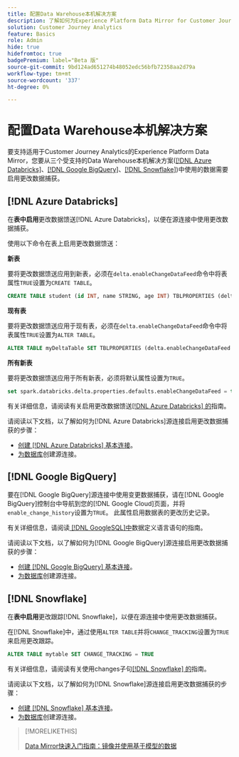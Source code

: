 ```yaml
---
title: 配置Data Warehouse本机解决方案
description: 了解如何为Experience Platform Data Mirror for Customer Journey Analytics配置Data Warehouse本机解决方案
solution: Customer Journey Analytics
feature: Basics
role: Admin
hide: true
hidefromtoc: true
badgePremium: label="Beta 版"
source-git-commit: 9bd124ad651274b48052edc56bfb72358aa2d79a
workflow-type: tm+mt
source-wordcount: '337'
ht-degree: 0%

---
```


# 配置Data Warehouse本机解决方案

要支持适用于Customer Journey Analytics的Experience Platform Data Mirror，您要从三个受支持的Data Warehouse本机解决方案([[!DNL Azure Databricks]](#azure-databricks)、[[!DNL Google BigQuery]](#google-bigquery)、[[!DNL Snowflake]](#snowflake))中使用的数据需要启用更改数据捕获。


## [!DNL Azure Databricks]

在&#x200B;**表中启用**&#x200B;更改数据馈送[!DNL Azure Databricks]，以便在源连接中使用更改数据捕获。

使用以下命令在表上启用更改数据馈送：

**新表**

要将更改数据馈送应用到新表，必须在`delta.enableChangeDataFeed`命令中将表属性`TRUE`设置为`CREATE TABLE`。

```sql
CREATE TABLE student (id INT, name STRING, age INT) TBLPROPERTIES (delta.enableChangeDataFeed = true)
```

**现有表**

要将更改数据馈送应用于现有表，必须在`delta.enableChangeDataFeed`命令中将表属性`TRUE`设置为`ALTER TABLE`。

```sql
ALTER TABLE myDeltaTable SET TBLPROPERTIES (delta.enableChangeDataFeed = true)
```

**所有新表**

要将更改数据馈送应用于所有新表，必须将默认属性设置为`TRUE`。

```sql
set spark.databricks.delta.properties.defaults.enableChangeDataFeed = true;
```

有关详细信息，请阅读有关启用更改数据馈送[[!DNL Azure Databricks] 的](https://docs.databricks.com/aws/en/delta/delta-change-data-feed#enable-change-data-feed)指南。

请阅读以下文档，以了解如何为[!DNL Azure Databricks]源连接启用更改数据捕获的步骤：

* [创建 [!DNL Azure Databricks] 基本连接](https://experienceleague.adobe.com/en/docs/experience-platform/sources/api-tutorials/create/databases/databricks)。
* [为数据库](https://experienceleague.adobe.com/en/docs/experience-platform/sources/api-tutorials/collect/database-nosql#create-a-source-connection)创建源连接。

## [!DNL Google BigQuery]

要在[!DNL Google BigQuery]源连接中使用变更数据捕获，请在[!DNL Google BigQuery]控制台中导航到您的[!DNL Google Cloud]页面，并将`enable_change_history`设置为`TRUE`。 此属性启用数据表的更改历史记录。

有关详细信息，请阅读[ [!DNL GoogleSQL]中](https://cloud.google.com/bigquery/docs/reference/standard-sql/data-definition-language#table_option_list)数据定义语言语句的指南。

请阅读以下文档，以了解如何为[!DNL Google BigQuery]源连接启用更改数据捕获的步骤：

* [创建 [!DNL Google BigQuery] 基本连接](https://experienceleague.adobe.com/en/docs/experience-platform/sources/api-tutorials/create/databases/bigquery)。
* [为数据库](https://experienceleague.adobe.com/en/docs/experience-platform/sources/api-tutorials/collect/database-nosql#create-a-source-connection)创建源连接。

## [!DNL Snowflake]

在&#x200B;**表中启用**&#x200B;更改跟踪[!DNL Snowflake]，以便在源连接中使用更改数据捕获。

在[!DNL Snowflake]中，通过使用`ALTER TABLE`并将`CHANGE_TRACKING`设置为`TRUE`来启用更改跟踪。

```sql
ALTER TABLE mytable SET CHANGE_TRACKING = TRUE
```

有关详细信息，请阅读有关使用changes子句[[!DNL Snowflake] 的](https://docs.snowflake.com/en/sql-reference/constructs/changes#usage-notes)指南。

请阅读以下文档，以了解如何为[!DNL Snowflake]源连接启用更改数据捕获的步骤：

* [创建 [!DNL Snowflake] 基本连接](https://experienceleague.adobe.com/en/docs/experience-platform/sources/api-tutorials/create/databases/snowflake)。
* [为数据库](https://experienceleague.adobe.com/en/docs/experience-platform/sources/api-tutorials/collect/database-nosql#create-a-source-connection)创建源连接。


>[!MORELIKETHIS]
>
>[Data Mirror快速入门指南：镜像并使用基于模型的数据](data-mirror.md)
>
